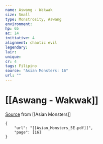 ```yaml
---
name: Aswang - Wakwak
size: Small
type: Monstrosity, Aswang
environment: 
hp: 65
ac: 14
initiative: 4
alignment: chaotic evil
legendary: 
lair: 
unique: 
cr: 4
tags: Filipino
source: "Asian Monsters: 16"
url: ""
---
```

# [[Aswang - Wakwak]]

[Source](zotero://open-pdf/library/items/2YJ39RUI?page=16) from [[Asian Monsters]]

```pdf
{
	"url": "[[Asian_Monsters_5E.pdf]]",
	"page": [16]
}
```

